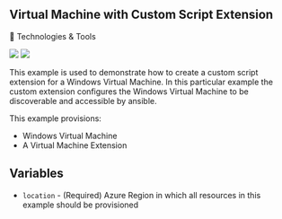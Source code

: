 ## Virtual Machine with Custom Script Extension

🔧 Technologies & Tools

![](https://img.shields.io/badge/Code-Terraform-informational?style=flat&logo=Terraform&logoColor=white&color=2bbc8a) 
![](https://img.shields.io/badge/Cloud-MicrosoftAzure-informational?style=flat&logo=MicrosoftAzure&logoColor=white&color=2bbc8a)
 
This example is used to demonstrate how to create a custom script extension for a Windows Virtual Machine. In this particular example the custom extension configures the Windows Virtual Machine to be discoverable and accessible by ansible.

This example provisions:

- Windows Virtual Machine
- A Virtual Machine Extension

## Variables

- ```location``` - (Required) Azure Region in which all resources in this example should be provisioned
